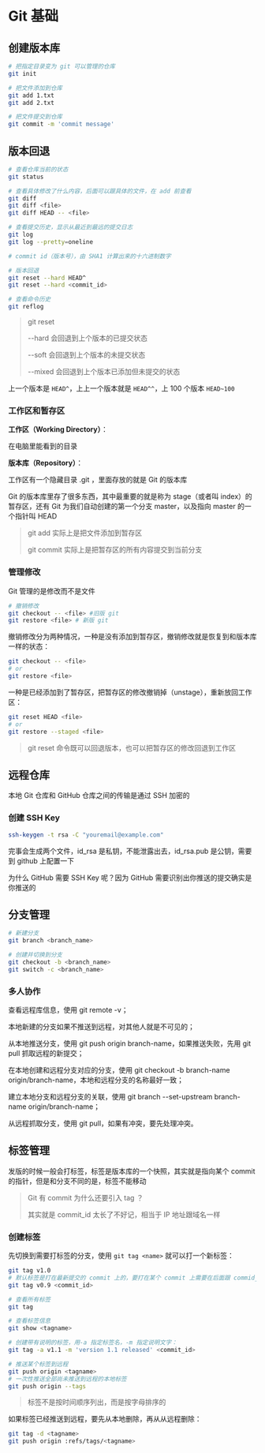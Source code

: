 # Git 基础

## 创建版本库

```bash
# 把指定目录变为 git 可以管理的仓库
git init

# 把文件添加到仓库
git add 1.txt
git add 2.txt

# 把文件提交到仓库
git commit -m 'commit message'
```

## 版本回退

```bash
# 查看仓库当前的状态
git status

# 查看具体修改了什么内容，后面可以跟具体的文件，在 add 前查看
git diff
git diff <file>
git diff HEAD -- <file>

# 查看提交历史，显示从最近到最远的提交日志
git log
git log --pretty=oneline

# commit id（版本号），由 SHA1 计算出来的十六进制数字

# 版本回退
git reset --hard HEAD^
git reset --hard <commit_id>

# 查看命令历史
git reflog
```

> git reset
>
> --hard 会回退到上个版本的已提交状态
>
> --soft 会回退到上个版本的未提交状态
>
> --mixed 会回退到上个版本已添加但未提交的状态

上一个版本是 `HEAD^`，上上一个版本就是 `HEAD^^`，上 100 个版本 `HEAD~100`

### 工作区和暂存区

**工作区（Working Directory）**：

在电脑里能看到的目录

**版本库（Repository）**：

工作区有一个隐藏目录 .git ，里面存放的就是 Git 的版本库

Git 的版本库里存了很多东西，其中最重要的就是称为 stage（或者叫 index）的暂存区，还有 Git 为我们自动创建的第一个分支 master，以及指向 master 的一个指针叫 HEAD

> git add 实际上是把文件添加到暂存区
>
> git commit 实际上是把暂存区的所有内容提交到当前分支

### 管理修改

Git 管理的是修改而不是文件

```bash
# 撤销修改
git checkout -- <file> #旧版 git
git restore <file> # 新版 git
```

撤销修改分为两种情况，一种是没有添加到暂存区，撤销修改就是恢复到和版本库一样的状态：

```bash
git checkout -- <file>
# or
git restore <file>
```

一种是已经添加到了暂存区，把暂存区的修改撤销掉（unstage），重新放回工作区：

```bash
git reset HEAD <file>
# or
git restore --staged <file>
```

> git reset 命令既可以回退版本，也可以把暂存区的修改回退到工作区

## 远程仓库

本地 Git 仓库和 GitHub 仓库之间的传输是通过 SSH 加密的

### 创建 SSH Key

```bash
ssh-keygen -t rsa -C "youremail@example.com"
```

完事会生成两个文件，id_rsa 是私钥，不能泄露出去，id_rsa.pub 是公钥，需要到 github 上配置一下

为什么 GitHub 需要 SSH Key 呢？因为 GitHub 需要识别出你推送的提交确实是你推送的

## 分支管理

```bash
# 新建分支
git branch <branch_name>

# 创建并切换到分支
git checkout -b <branch_name>
git switch -c <branch_name>
```

### 多人协作

查看远程库信息，使用 git remote -v；

本地新建的分支如果不推送到远程，对其他人就是不可见的；

从本地推送分支，使用 git push origin branch-name，如果推送失败，先用 git pull 抓取远程的新提交；

在本地创建和远程分支对应的分支，使用 git checkout -b branch-name origin/branch-name，本地和远程分支的名称最好一致；

建立本地分支和远程分支的关联，使用 git branch --set-upstream branch-name origin/branch-name；

从远程抓取分支，使用 git pull，如果有冲突，要先处理冲突。

## 标签管理

发版的时候一般会打标签，标签是版本库的一个快照，其实就是指向某个 commit 的指针，但是和分支不同的是，标签不能移动

> Git 有 commit 为什么还要引入 tag ？
>
> 其实就是 commit_id 太长了不好记，相当于 IP 地址跟域名一样

### 创建标签

先切换到需要打标签的分支，使用 `git tag <name>` 就可以打一个新标签：

```bash
git tag v1.0
# 默认标签是打在最新提交的 commit 上的，要打在某个 commit 上需要在后面跟 commid_id
git tag v0.9 <commit_id>

# 查看所有标签
git tag

# 查看标签信息
git show <tagname>

# 创建带有说明的标签，用-a 指定标签名，-m 指定说明文字：
git tag -a v1.1 -m 'version 1.1 released' <commit_id>

# 推送某个标签到远程
git push origin <tagname>
# 一次性推送全部尚未推送到远程的本地标签
git push origin --tags
```

> 标签不是按时间顺序列出，而是按字母排序的

如果标签已经推送到远程，要先从本地删除，再从从远程删除：
```bash
git tag -d <tagname>
git push origin :refs/tags/<tagname>
```
